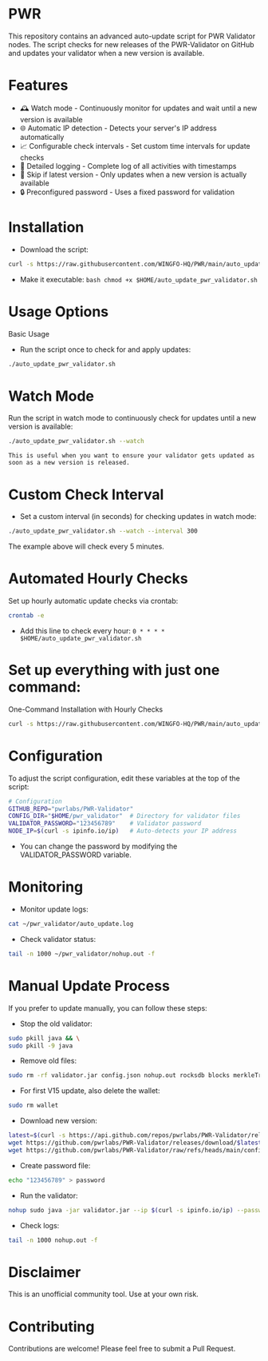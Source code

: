 # PWR
This repository contains an advanced auto-update script for PWR Validator nodes. The script checks for new releases of the PWR-Validator on GitHub and updates your validator when a new version is available.
# Features
- 🕰️ Watch mode - Continuously monitor for updates and wait until a new version is available
- 🌐 Automatic IP detection - Detects your server's IP address automatically
- 📈 Configurable check intervals - Set custom time intervals for update checks
- 📝 Detailed logging - Complete log of all activities with timestamps
- 🔄 Skip if latest version - Only updates when a new version is actually available
- 🔒 Preconfigured password - Uses a fixed password for validation

# Installation
- Download the script:

```bash
curl -s https://raw.githubusercontent.com/WINGFO-HQ/PWR/main/auto_update_pwr_validator.sh > $HOME/auto_update_pwr_validator.sh
```

- Make it executable:
```bash chmod +x $HOME/auto_update_pwr_validator.sh```

# Usage Options
Basic Usage
- Run the script once to check for and apply updates:
```bash
./auto_update_pwr_validator.sh
```

# Watch Mode
Run the script in watch mode to continuously check for updates until a new version is available:
```bash
./auto_update_pwr_validator.sh --watch
```
```This is useful when you want to ensure your validator gets updated as soon as a new version is released.```

# Custom Check Interval
- Set a custom interval (in seconds) for checking updates in watch mode:
```bash
./auto_update_pwr_validator.sh --watch --interval 300
```
The example above will check every 5 minutes.

# Automated Hourly Checks
Set up hourly automatic update checks via crontab:
```bash
crontab -e
```
- Add this line to check every hour: ```0 * * * * $HOME/auto_update_pwr_validator.sh```


# Set up everything with just one command:
One-Command Installation with Hourly Checks
```bash
curl -s https://raw.githubusercontent.com/WINGFO-HQ/PWR/main/auto_update_pwr_validator.sh > $HOME/auto_update_pwr_validator.sh && chmod +x $HOME/auto_update_pwr_validator.sh && (crontab -l 2>/dev/null; echo "0 * * * * $HOME/auto_update_pwr_validator.sh") | crontab -
```

# Configuration
To adjust the script configuration, edit these variables at the top of the script:
```bash
# Configuration
GITHUB_REPO="pwrlabs/PWR-Validator"
CONFIG_DIR="$HOME/pwr_validator"  # Directory for validator files
VALIDATOR_PASSWORD="123456789"    # Validator password
NODE_IP=$(curl -s ipinfo.io/ip)   # Auto-detects your IP address
```
- You can change the password by modifying the VALIDATOR_PASSWORD variable.

# Monitoring
- Monitor update logs:
```bash
cat ~/pwr_validator/auto_update.log
```
- Check validator status:
```bash
tail -n 1000 ~/pwr_validator/nohup.out -f
```

# Manual Update Process
If you prefer to update manually, you can follow these steps:
- Stop the old validator:
```bash
sudo pkill java && \
sudo pkill -9 java
```

- Remove old files:
```bash
sudo rm -rf validator.jar config.json nohup.out rocksdb blocks merkleTree rpcdata
```

- For first V15 update, also delete the wallet:
```bash
sudo rm wallet
```

- Download new version:
```bash
latest=$(curl -s https://api.github.com/repos/pwrlabs/PWR-Validator/releases/latest | grep tag_name | cut -d '"' -f 4) && \
wget https://github.com/pwrlabs/PWR-Validator/releases/download/$latest/validator.jar && \
wget https://github.com/pwrlabs/PWR-Validator/raw/refs/heads/main/config.json
```

- Create password file:

```bash
echo "123456789" > password
```

- Run the validator:
```bash
nohup sudo java -jar validator.jar --ip $(curl -s ipinfo.io/ip) --password password &
```

- Check logs:
```bash
tail -n 1000 nohup.out -f
```

# Disclaimer
This is an unofficial community tool. Use at your own risk.
# Contributing
Contributions are welcome! Please feel free to submit a Pull Request.
